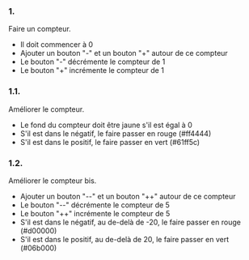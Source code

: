 
### 1. 


Faire un compteur.
- Il doit commencer à 0
- Ajouter un bouton "-" et un bouton "+" autour de ce compteur
- Le bouton "-" décrémente le compteur de 1
- Le bouton "+" incrémente le compteur de 1


### 1.1.


Améliorer le compteur.
- Le fond du compteur doit être jaune s'il est égal à 0
- S'il est dans le négatif, le faire passer en rouge (#ff4444)
- S'il est dans le positif, le faire passer en vert (#61ff5c)


### 1.2.


Améliorer le compteur bis.
- Ajouter un bouton "--" et un bouton "++" autour de ce compteur
- Le bouton "--" décrémente le compteur de 5
- Le bouton "++" incrémente le compteur de 5
- S'il est dans le négatif, au de-delà de -20, le faire passer en rouge (#d00000)
- S'il est dans le positif, au de-delà de 20, le faire passer en vert (#06b000)
